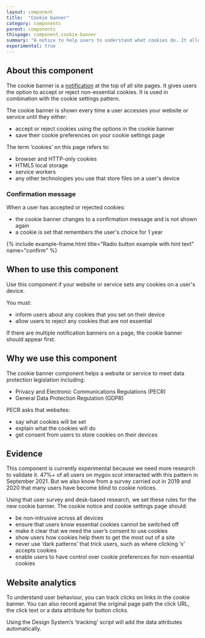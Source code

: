 ```yaml
---
layout: component
title:  "Cookie banner"
category: components
parent: components
thispage: component.cookie-banner
summary: "A notice to help users to understand what cookies do. It allows users to accept or reject cookies that are not essential to making your website or service work."
experimental: true
---
```


## About this component

The cookie banner is a [notification](/components/notification-banner/) at the top of all site pages. It gives users the option to accept or reject non-essential cookies. It is used in combination with the cookie settings pattern.

The cookie banner is shown every time a user accesses your website or service until they either:

* accept or reject cookies using the options in the cookie banner
* save their cookie preferences on your cookie settings page

<div class="ds_callout">
    <div class="ds_callout__content">
        <p>The term ’cookies’ on this page refers to:</p>
        <ul>
            <li>browser and HTTP-only cookies</li>
            <li>HTML5 local storage</li>
            <li>service workers</li>
            <li>any other technologies you use that store files on a user's device</li>
        </ul>
    </div>
</div>

### Confirmation message

When a user has accepted or rejected cookies:

* the cookie banner changes to a confirmation message and is not shown again
* a cookie is set that remembers the user's choice for 1 year

{% include example-frame.html title="Radio button example with hint text" name="confirm" %}

## When to use this component

Use this component if your website or service sets any cookies on a user's device.

You must:

* inform users about any cookies that you set on their device
* allow users to reject any cookies that are not essential

If there are multiple notification banners on a page, the cookie banner should appear first.

## Why we use this component

The cookie banner component helps a website or service to meet data protection legislation including:

* Privacy and Electronic Communications Regulations (PECR)
* General Data Protection Regulation (GDPR)

PECR asks that websites:

* say what cookies will be set
* explain what the cookies will do
* get consent from users to store cookies on their devices

## Evidence

This component is currently experimental because we need more research to validate it. 47%+ of all users on mygov.scot interacted with this pattern in September 2021. But we also know from a survey carried out in 2019 and 2020 that many users have become blind to cookie notices.

Using that user survey and desk-based research, we set these rules for the new cookie banner. The cookie notice and cookie settings page should:

* be non-intrusive across all devices
* ensure that users know essential cookies cannot be switched off
* make it clear that we need the user’s consent to use cookies
* show users how cookies help them to get the most out of a site
* never use ‘dark patterns’ that trick users, such as where clicking ‘x’ accepts cookies
* enable users to have control over cookie preferences for non-essential cookies

## Website analytics

To understand user behaviour, you can track clicks on links in the cookie banner. You can also record against the original page path the click URL, the click text or a data attribute for button clicks.

Using the Design System’s ‘tracking’ script will add the data attributes automatically.
